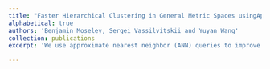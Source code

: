 ```yaml
---
title: "Faster Hierarchical Clustering in General Metric Spaces usingApproximate Nearest Neighbors"
alphabetical: true
authors: 'Benjamin Moseley, Sergei Vassilvitskii and Yuyan Wang'
collection: publications
excerpt: 'We use approximate nearest neighbor (ANN) queries to improve the running time of single-linkage and average-linkage, both popular methods for Hierarchical Clustering, for inputs in general metric spaces where ANN techniques may or may not be known. We first propose such a method which works for any general metric space where ANN exists, and then extend it to the more common scenario where an ANN-friendly *proxy* metric is knwon. We complement our theoretical analysis with an empirical evaluation.'

---
```

